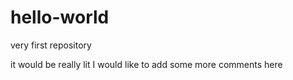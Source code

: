 # hello-world
very first repository

it would be really lit
I would like to add some more comments here
